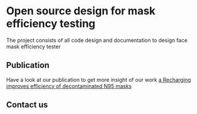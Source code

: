 # Open source design for mask efficiency testing

The project consists of all code design and documentation to design face mask efficiency tester

## Publication
Have a look at our publication to get more insight of our work
[a Recharging improves efficiency of decontaminated N95 masks](https://arxiv.org/abs/2004.13641)

## Contact us
